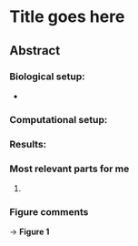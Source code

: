 # Title goes here

[]()

## Abstract

### **Biological setup:** 

* 

 

### **Computational setup:** 



### **Results:** 


### **Most relevant parts for me**

1. 

### **Figure comments**

&rarr; **Figure 1**